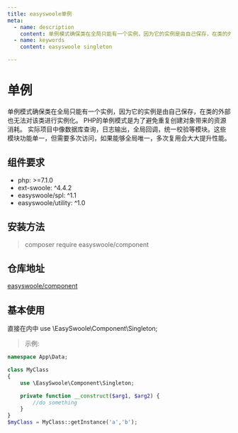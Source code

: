 ```yaml
---
title: easyswoole单例
meta:
  - name: description
    content: 单例模式确保类在全局只能有一个实例，因为它的实例是由自己保存，在类的外部也无法对该类进行实例化。PHP的单例模式是为了避免重复创建对象带来的资源消耗。
  - name: keywords
    content: easyswoole singleton

---
```


# 单例

单例模式确保类在全局只能有一个实例，因为它的实例是由自己保存，在类的外部也无法对该类进行实例化。
PHP的单例模式是为了避免重复创建对象带来的资源消耗。
实际项目中像数据库查询，日志输出，全局回调，统一校验等模块。这些模块功能单一，但需要多次访问，如果能够全局唯一，多次复用会大大提升性能。

## 组件要求

- php: >=7.1.0
- ext-swoole: ^4.4.2
- easyswoole/spl: ^1.1
- easyswoole/utility: ^1.0

## 安装方法

> composer require easyswoole/component

## 仓库地址

[easyswoole/component](https://github.com/easy-swoole/component)

## 基本使用

直接在内中 use \EasySwoole\Component\Singleton;

> 示例:
```php
namespace App\Data;

class MyClass
{
    use \EasySwoole\Component\Singleton;

    private function __construct($arg1, $arg2) {
        //do something
    }
}
$myClass = MyClass::getInstance('a','b');
```
